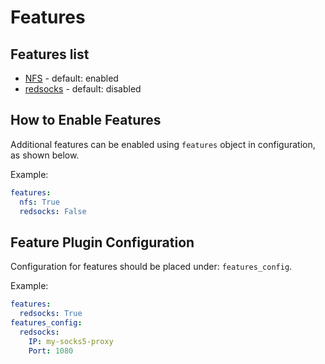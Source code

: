 # Features
## Features list

* [NFS](Z_examples/NFS) - default: enabled
* [redsocks](Z_examples/redsocks) - default: disabled

## How to Enable Features

Additional features can be enabled using `features` object in configuration, as shown below.

Example:
```yaml
features:
  nfs: True
  redsocks: False
```

## Feature Plugin Configuration

Configuration for features should be placed under: `features_config`.

Example:
```yaml
features:
  redsocks: True
features_config:
  redsocks:
    IP: my-socks5-proxy
    Port: 1080
```

